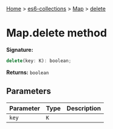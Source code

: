 [Home](./index) &gt; [es6-collections](es6-collections.md) &gt; [Map](es6-collections.map.md) &gt; [delete](es6-collections.map.delete.md)

# Map.delete method


**Signature:**
```javascript
delete(key: K): boolean;
```
**Returns:** `boolean`

## Parameters

|  Parameter | Type | Description |
|  --- | --- | --- |
|  `key` | `K` |  |

